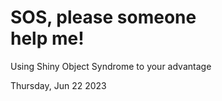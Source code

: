 # SOS, please someone <br />help me!

Using Shiny Object Syndrome to your advantage

<div class="hello"></div>

<div class="pt-12">
  Thursday, Jun 22 2023
</div>